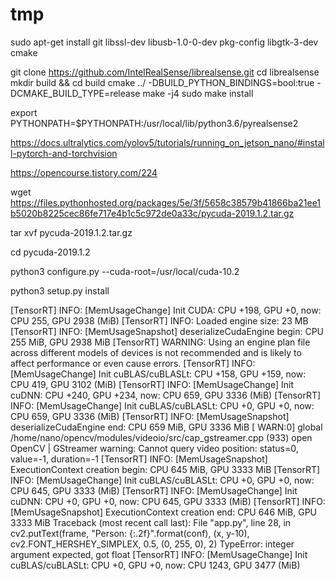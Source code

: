 # tmp

sudo apt-get install git libssl-dev libusb-1.0-0-dev pkg-config libgtk-3-dev cmake



git clone https://github.com/IntelRealSense/librealsense.git
cd librealsense
mkdir build && cd build
cmake ../ -DBUILD_PYTHON_BINDINGS=bool:true -DCMAKE_BUILD_TYPE=release
make -j4
sudo make install



export PYTHONPATH=$PYTHONPATH:/usr/local/lib/python3.6/pyrealsense2


https://docs.ultralytics.com/yolov5/tutorials/running_on_jetson_nano/#install-pytorch-and-torchvision

https://opencourse.tistory.com/224



wget https://files.pythonhosted.org/packages/5e/3f/5658c38579b41866ba21ee1b5020b8225cec86fe717e4b1c5c972de0a33c/pycuda-2019.1.2.tar.gz

tar xvf pycuda-2019.1.2.tar.gz

cd pycuda-2019.1.2

python3 configure.py --cuda-root=/usr/local/cuda-10.2

python3 setup.py install

[TensorRT] INFO: [MemUsageChange] Init CUDA: CPU +198, GPU +0, now: CPU 255, GPU 2938 (MiB)
[TensorRT] INFO: Loaded engine size: 23 MB
[TensorRT] INFO: [MemUsageSnapshot] deserializeCudaEngine begin: CPU 255 MiB, GPU 2938 MiB
[TensorRT] WARNING: Using an engine plan file across different models of devices is not recommended and is likely to affect performance or even cause errors.
[TensorRT] INFO: [MemUsageChange] Init cuBLAS/cuBLASLt: CPU +158, GPU +159, now: CPU 419, GPU 3102 (MiB)
[TensorRT] INFO: [MemUsageChange] Init cuDNN: CPU +240, GPU +234, now: CPU 659, GPU 3336 (MiB)
[TensorRT] INFO: [MemUsageChange] Init cuBLAS/cuBLASLt: CPU +0, GPU +0, now: CPU 659, GPU 3336 (MiB)
[TensorRT] INFO: [MemUsageSnapshot] deserializeCudaEngine end: CPU 659 MiB, GPU 3336 MiB
[ WARN:0] global /home/nano/opencv/modules/videoio/src/cap_gstreamer.cpp (933) open OpenCV | GStreamer warning: Cannot query video position: status=0, value=-1, duration=-1
[TensorRT] INFO: [MemUsageSnapshot] ExecutionContext creation begin: CPU 645 MiB, GPU 3333 MiB
[TensorRT] INFO: [MemUsageChange] Init cuBLAS/cuBLASLt: CPU +0, GPU +0, now: CPU 645, GPU 3333 (MiB)
[TensorRT] INFO: [MemUsageChange] Init cuDNN: CPU +0, GPU +0, now: CPU 645, GPU 3333 (MiB)
[TensorRT] INFO: [MemUsageSnapshot] ExecutionContext creation end: CPU 646 MiB, GPU 3333 MiB
Traceback (most recent call last):
  File "app.py", line 28, in <module>
    cv2.putText(frame, "Person: {:.2f}".format(conf), (x, y-10), cv2.FONT_HERSHEY_SIMPLEX, 0.5, (0, 255, 0), 2)
TypeError: integer argument expected, got float
[TensorRT] INFO: [MemUsageChange] Init cuBLAS/cuBLASLt: CPU +0, GPU +0, now: CPU 1243, GPU 3477 (MiB)
